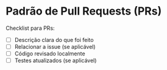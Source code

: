 # Padrão de Pull Requests (PRs)

Checklist para PRs:
- [ ] Descrição clara do que foi feito
- [ ] Relacionar a issue (se aplicável)
- [ ] Código revisado localmente
- [ ] Testes atualizados (se aplicável)

